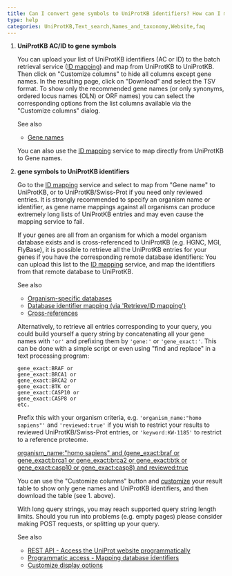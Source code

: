 ```yaml
---
title: Can I convert gene symbols to UniProtKB identifiers? How can I map UniProtKB IDs or ACs to gene symbols?
type: help
categories: UniProtKB,Text_search,Names_and_taxonomy,Website,faq
---
```


1.  **UniProtKB AC/ID to gene symbols**

    You can upload your list of UniProtKB identifiers (AC or ID) to the batch retrieval service ([ID mapping](https://www.uniprot.org/id-mapping)) and map from UniProtKB to UniProtKB. Then click on "Customize columns" to hide all columns except gene names. In the resulting page, click on "Download" and select the TSV format. To show only the recommended gene names (or only synonyms, ordered locus names (OLN) or ORF names) you can select the corresponding options from the list columns available via the "Customize columns" dialog.
    
    See also

    - [Gene names](https://www.uniprot.org/help/gene_name)
  
    You can also use the [ID mapping](https://www.uniprot.org/id-mapping) service to map directly from UniProtKB to Gene names.

3.  **gene symbols to UniProtKB identifiers**

    Go to the [ID mapping](https://www.uniprot.org/id-mapping) service and select to map from "Gene name" to UniProtKB, or to UniProtKB/Swiss-Prot if you need only reviewed entries. It is strongly recommended to specify an organism name or identifier, as gene name mappings against all organisms can produce extremely long lists of UniProtKB entries and may even cause the mapping service to fail.

    If your genes are all from an organism for which a model organism database exists and is cross-referenced to UniProtKB (e.g. HGNC, MGI, FlyBase), it is possible to retrieve all the UniProtKB entries for your genes if you have the corresponding remote database identifiers: You can upload this list to the [ID mapping](https://www.uniprot.org/id-mapping) service, and map the identifiers from that remote database to UniProtKB.

    See also

    - [Organism-specific databases](https://www.uniprot.org/database?facets=category_exact%3AOrganism-specific%20databases&query=%2A)
    - [Database identifier mapping (via 'Retrieve/ID mapping')](https://www.uniprot.org/help/id_mapping)
    - [Cross-references](https://www.uniprot.org/help/cross_references_section)

    

    Alternatively, to retrieve all entries corresponding to your query, you could build yourself a query string by concatenating all your gene names with `'or'` and prefixing them by `'gene:'` or `'gene_exact:'`. This can be done with a simple script or even using "find and replace" in a text processing program:

        gene_exact:BRAF or
        gene_exact:BRCA1 or
        gene_exact:BRCA2 or
        gene_exact:BTK or
        gene_exact:CASP10 or
        gene_exact:CASP8 or
        etc.

    Prefix this with your organism criteria, e.g. `'organism_name:"homo sapiens"'` and `'reviewed:true'` if you wish to restrict your results to reviewed UniProtKB/Swiss-Prot entries, or `'keyword:KW-1185'` to restrict to a reference proteome.

    [organism_name:"homo sapiens" and (gene_exact:braf or gene_exact:brca1 or gene_exact:brca2 or gene_exact:btk or gene_exact:casp10 or gene_exact:casp8) and reviewed:true](https://www.uniprot.org/uniprotkb?query=organism_name%3A%22homo%20sapiens%22%20AND%20%28gene_exact%3Abraf%20OR%20gene_exact%3Abrca1%20OR%20gene_exact%3Abrca2%20OR%20gene_exact%3Abtk%20OR%20gene_exact%3Acasp10%20OR%20gene_exact%3Acasp8%29%20AND%20reviewed%3Atrue)

    You can use the "Customize columns" button and [customize](https://www.uniprot.org/help/customize) your result table to show only gene names and UniProtKB identifiers, and then download the table (see 1. above).

    With long query strings, you may reach supported query string length limits. Should you run into problems (e.g. empty pages) please consider making POST requests, or splitting up your query.

    See also

    - [REST API - Access the UniProt website programmatically](https://www.uniprot.org/help/api)
    - [Programmatic access - Mapping database identifiers](https://www.uniprot.org/help/id_mapping)
    - [Customize display options](https://www.uniprot.org/help/customize)
